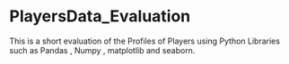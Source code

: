 # PlayersData_Evaluation
This is a short evaluation of the Profiles of Players using Python Libraries such as Pandas , Numpy , matplotlib and seaborn.
